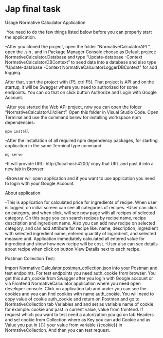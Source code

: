 # Jap final task

Usage Normative Calculator Application

-You need to do the few things listed below before you can properly start the application.

-After you cloned the project, open the folder “NormativeCalculatorAPI ”, open the .sln , and in Package Manager Console choose as Default project: NormativeCalculator.Database and type
“Update-database -Context NormativeCalculatorDBContext” to seed data into a database and also type 
"Update-database -Context NormativeCalculatorLoggerDBContext" for add logging.

After that, start the project with (F5, ctrl F5). That project is API and on the startup, it will be Swagger where you need to authorized for some endpoints. You can do that on click button Authorize and Login with Google Account.

-After you started the Web API project, now you can open the folder “NormativeCalculatorUI/client”. Open this folder in Visual Studio Code. Open Terminal and use the command below for
installing workspace npm dependencies:


    npm install


-After the installation of all required npm dependency packages, for starting application in the same Terminal type command:


    ng serve


-It will provide URL: http://localhost:4200/ copy that URL and past it into a new tab in Browser

-Browser will open application and if you want to use application you need to login with your Google Account.


About application

-This is application for calculated  price for ingredients of recipe. When user is logged, on initial screen can see all categories of recipes.
-User can click on category, and when click, will see new page with all recipes of selected category. On this page you can search recipes
 by recipe name, recipe description and ingredient name. Also you can add new recipe on selected category, and can add attribute for recipe like:
name, description, ingredient with selected ingredient name, entered quantity of ingredient, and selected measure unit. 
Application immediately calculated all entered value for ingredient and show how new recipe will be cost. 
-User also can see details about recipe when click on button View Details next to each recipe.

Postman Collection Test:

Import Normative Calculator.postman_collection.json into your Postman and test endpoints. 
For test endpoints you need auth_cookie from browser.
You get this auth_cookie from Swagger after you login with Google account or via Frontend NormativeCalculator application where you need open developer console. Click on  application tab and under you can see the cookies and you can find cookies with name auth_cookie. You wiil need to copy value of cookie auth_cookie and return on Postman and go to  NormativeCollection tab Variables and and set as variable name of cookie for example: cookie and past in current value, value from frontend. 
If request which you want to test need a autorization you go on tab Headers  and set cookie from Collection where as Key you can add Cookie and as Value you put in {{}}  your value from variable {{cookie}} in NormativeCollection. And than you can test request.

